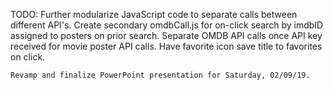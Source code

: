 TODO: 
    Further modularize JavaScript code to separate calls between different API's.
        Create secondary omdbCall.js for on-click search by imdbID assigned to posters on prior search.
    Separate OMDB API calls once API key received for movie poster API calls.
    Have favorite icon save title to favorites on click.

    Revamp and finalize PowerPoint presentation for Saturday, 02/09/19.